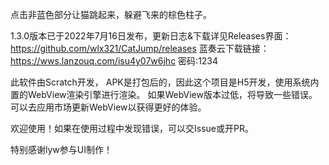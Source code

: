 点击非蓝色部分让猫跳起来，躲避飞来的棕色柱子。

1.3.0版本已于2022年7月16日发布，更新日志&下载详见Releases界面：https://github.com/wlx321/CatJump/releases
蓝奏云下载链接：https://wws.lanzouq.com/isu4y07w6jhc   密码:1234

此软件由Scratch开发， APK是打包后的，因此这个项目是H5开发，使用系统内置的WebView渲染引擎进行渲染。
如果WebView版本过低，将导致一些错误。
可以去应用市场更新WebView以获得更好的体验。

欢迎使用！如果在使用过程中发现错误，可以交Issue或开PR。

特别感谢lyw参与UI制作！
